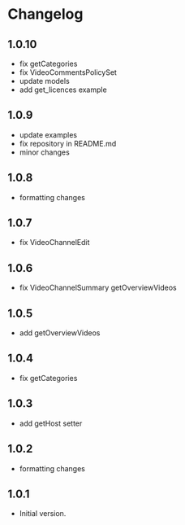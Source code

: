 # Changelog

## 1.0.10

- fix getCategories
- fix VideoCommentsPolicySet
- update models
- add get_licences example

## 1.0.9

- update examples
- fix repository in README.md
- minor changes

## 1.0.8

- formatting changes

## 1.0.7

- fix VideoChannelEdit

## 1.0.6

- fix VideoChannelSummary getOverviewVideos

## 1.0.5

- add getOverviewVideos

## 1.0.4

- fix getCategories

## 1.0.3

- add getHost setter

## 1.0.2

- formatting changes

## 1.0.1

- Initial version.